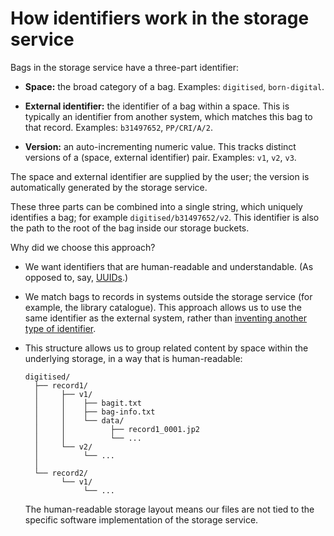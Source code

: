 # How identifiers work in the storage service

Bags in the storage service have a three-part identifier:

*   **Space:** the broad category of a bag.
    Examples: `digitised`, `born-digital`.

*   **External identifier:** the identifier of a bag within a space.
    This is typically an identifier from another system, which matches this bag to that record.
    Examples: `b31497652`, `PP/CRI/A/2`.

*   **Version:** an auto-incrementing numeric value.
    This tracks distinct versions of a (space, external identifier) pair.
    Examples: `v1`, `v2`, `v3`.

The space and external identifier are supplied by the user; the version is automatically generated by the storage service.

These three parts can be combined into a single string, which uniquely identifies a bag; for example `digitised/b31497652/v2`.
This identifier is also the path to the root of the bag inside our storage buckets.

Why did we choose this approach?

-   We want identifiers that are human-readable and understandable.
    (As opposed to, say, [UUIDs][uuids].)

-   We match bags to records in systems outside the storage service (for example, the library catalogue).
    This approach allows us to use the same identifier as the external system, rather than [inventing another type of identifier][standards].

-   This structure allows us to group related content by space within the underlying storage, in a way that is human-readable:

    ```
    digitised/
      ├── record1/
      │     ├── v1/
      │     │    ├── bagit.txt
      │     │    ├── bag-info.txt
      │     │    └── data/
      │     │          ├── record1_0001.jp2
      │     │          └── ...
      │     └── v2/
      │          └── ...
      │
      └── record2/
            └── v1/
                 └── ...
    ```

    The human-readable storage layout means our files are not tied to the specific software implementation of the storage service.

[uuids]: https://en.wikipedia.org/wiki/Universally_unique_identifier
[standards]: https://xkcd.com/927/
